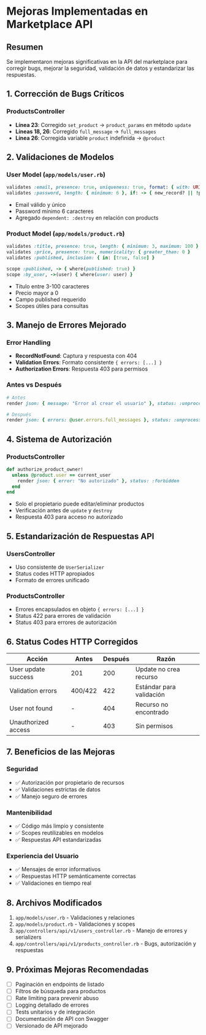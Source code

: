 # Mejoras Implementadas en Marketplace API

## Resumen
Se implementaron mejoras significativas en la API del marketplace para corregir bugs, mejorar la seguridad, validación de datos y estandarizar las respuestas.

## 1. Corrección de Bugs Críticos

### ProductsController
- **Línea 23**: Corregido `set_product` → `product_params` en método `update`
- **Líneas 18, 26**: Corregido `full_message` → `full_messages`
- **Línea 26**: Corregida variable `product` indefinida → `@product`

## 2. Validaciones de Modelos

### User Model (`app/models/user.rb`)
```ruby
validates :email, presence: true, uniqueness: true, format: { with: URI::MailTo::EMAIL_REGEXP }
validates :password, length: { minimum: 6 }, if: -> { new_record? || !password.nil? }
```
- Email válido y único
- Password mínimo 6 caracteres
- Agregado `dependent: :destroy` en relación con products

### Product Model (`app/models/product.rb`)
```ruby
validates :title, presence: true, length: { minimum: 3, maximum: 100 }
validates :price, presence: true, numericality: { greater_than: 0 }
validates :published, inclusion: { in: [true, false] }

scope :published, -> { where(published: true) }
scope :by_user, ->(user) { where(user: user) }
```
- Título entre 3-100 caracteres
- Precio mayor a 0
- Campo published requerido
- Scopes útiles para consultas

## 3. Manejo de Errores Mejorado

### Error Handling
- **RecordNotFound**: Captura y respuesta con 404
- **Validation Errors**: Formato consistente `{ errors: [...] }`
- **Authorization Errors**: Respuesta 403 para permisos

### Antes vs Después
```ruby
# Antes
render json: { message: "Error al crear el usuario" }, status: :unprocessable_entity

# Después
render json: { errors: @user.errors.full_messages }, status: :unprocessable_entity
```

## 4. Sistema de Autorización

### ProductsController
```ruby
def authorize_product_owner!
  unless @product.user == current_user
    render json: { error: "No autorizado" }, status: :forbidden
  end
end
```
- Solo el propietario puede editar/eliminar productos
- Verificación antes de `update` y `destroy`
- Respuesta 403 para acceso no autorizado

## 5. Estandarización de Respuestas API

### UsersController
- Uso consistente de `UserSerializer`
- Status codes HTTP apropiados
- Formato de errores unificado

### ProductsController
- Errores encapsulados en objeto `{ errors: [...] }`
- Status 422 para errores de validación
- Status 403 para errores de autorización

## 6. Status Codes HTTP Corregidos

| Acción | Antes | Después | Razón |
|--------|-------|---------|--------|
| User update success | 201 | 200 | Update no crea recurso |
| Validation errors | 400/422 | 422 | Estándar para validación |
| User not found | - | 404 | Recurso no encontrado |
| Unauthorized access | - | 403 | Sin permisos |

## 7. Beneficios de las Mejoras

### Seguridad
- ✅ Autorización por propietario de recursos
- ✅ Validaciones estrictas de datos
- ✅ Manejo seguro de errores

### Mantenibilidad
- ✅ Código más limpio y consistente
- ✅ Scopes reutilizables en modelos
- ✅ Respuestas API estandarizadas

### Experiencia del Usuario
- ✅ Mensajes de error informativos
- ✅ Respuestas HTTP semánticamente correctas
- ✅ Validaciones en tiempo real

## 8. Archivos Modificados

1. `app/models/user.rb` - Validaciones y relaciones
2. `app/models/product.rb` - Validaciones y scopes
3. `app/controllers/api/v1/users_controller.rb` - Manejo de errores y serializers
4. `app/controllers/api/v1/products_controller.rb` - Bugs, autorización y respuestas

## 9. Próximas Mejoras Recomendadas

- [ ] Paginación en endpoints de listado
- [ ] Filtros de búsqueda para productos
- [ ] Rate limiting para prevenir abuso
- [ ] Logging detallado de errores
- [ ] Tests unitarios y de integración
- [ ] Documentación de API con Swagger
- [ ] Versionado de API mejorado